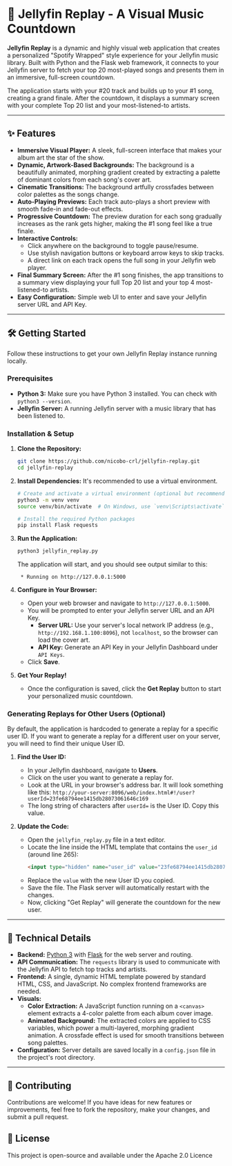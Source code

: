 
# 🎵 Jellyfin Replay - A Visual Music Countdown

**Jellyfin Replay** is a dynamic and highly visual web application that creates a personalized "Spotify Wrapped" style experience for your Jellyfin music library. Built with Python and the Flask web framework, it connects to your Jellyfin server to fetch your top 20 most-played songs and presents them in an immersive, full-screen countdown.

The application starts with your #20 track and builds up to your #1 song, creating a grand finale. After the countdown, it displays a summary screen with your complete Top 20 list and your most-listened-to artists.

---

## ✨ Features

- **Immersive Visual Player:** A sleek, full-screen interface that makes your album art the star of the show.
- **Dynamic, Artwork-Based Backgrounds:** The background is a beautifully animated, morphing gradient created by extracting a palette of dominant colors from each song's cover art.
- **Cinematic Transitions:** The background artfully crossfades between color palettes as the songs change.
- **Auto-Playing Previews:** Each track auto-plays a short preview with smooth fade-in and fade-out effects.
- **Progressive Countdown:** The preview duration for each song gradually increases as the rank gets higher, making the #1 song feel like a true finale.
- **Interactive Controls:**
  - Click anywhere on the background to toggle pause/resume.
  - Use stylish navigation buttons or keyboard arrow keys to skip tracks.
  - A direct link on each track opens the full song in your Jellyfin web player.
- **Final Summary Screen:** After the #1 song finishes, the app transitions to a summary view displaying your full Top 20 list and your top 4 most-listened-to artists.
- **Easy Configuration:** Simple web UI to enter and save your Jellyfin server URL and API Key.

---

## 🛠️ Getting Started

Follow these instructions to get your own Jellyfin Replay instance running locally.

### Prerequisites

- **Python 3:** Make sure you have Python 3 installed. You can check with `python3 --version`.
- **Jellyfin Server:** A running Jellyfin server with a music library that has been listened to.

### Installation & Setup

1.  **Clone the Repository:**
    ```bash
    git clone https://github.com/nicobo-crl/jellyfin-replay.git
    cd jellyfin-replay
    ```

2.  **Install Dependencies:**
    It's recommended to use a virtual environment.
    ```bash
    # Create and activate a virtual environment (optional but recommended)
    python3 -m venv venv
    source venv/bin/activate  # On Windows, use `venv\Scripts\activate`

    # Install the required Python packages
    pip install Flask requests
    ```

3.  **Run the Application:**
    ```bash
    python3 jellyfin_replay.py
    ```
    The application will start, and you should see output similar to this:
    ```
     * Running on http://127.0.0.1:5000
    ```

4.  **Configure in Your Browser:**
    - Open your web browser and navigate to `http://127.0.0.1:5000`.
    - You will be prompted to enter your Jellyfin server URL and an API Key.
        - **Server URL:** Use your server's local network IP address (e.g., `http://192.168.1.100:8096`), not `localhost`, so the browser can load the cover art.
        - **API Key:** Generate an API Key in your Jellyfin Dashboard under `API Keys`.
    - Click **Save**.

5.  **Get Your Replay!**
    - Once the configuration is saved, click the **Get Replay** button to start your personalized music countdown.

### Generating Replays for Other Users (Optional)

By default, the application is hardcoded to generate a replay for a specific user ID. If you want to generate a replay for a different user on your server, you will need to find their unique User ID.

1.  **Find the User ID:**
    - In your Jellyfin dashboard, navigate to **Users**.
    - Click on the user you want to generate a replay for.
    - Look at the URL in your browser's address bar. It will look something like this:
      `http://your-server:8096/web/index.html#!/user?userId=23fe68794ee1415db28073061646c169`
    - The long string of characters after `userId=` is the User ID. Copy this value.

2.  **Update the Code:**
    - Open the `jellyfin_replay.py` file in a text editor.
    - Locate the line inside the HTML template that contains the `user_id` (around line 265):
      ```html
      <input type="hidden" name="user_id" value="23fe68794ee1415db28073061646c169">
      ```
    - Replace the `value` with the new User ID you copied.
    - Save the file. The Flask server will automatically restart with the changes.
    - Now, clicking "Get Replay" will generate the countdown for the new user.

---

## 🔧 Technical Details

- **Backend:** [Python 3](https://www.python.org/) with [Flask](https://flask.palletsprojects.com/) for the web server and routing.
- **API Communication:** The `requests` library is used to communicate with the Jellyfin API to fetch top tracks and artists.
- **Frontend:** A single, dynamic HTML template powered by standard HTML, CSS, and JavaScript. No complex frontend frameworks are needed.
- **Visuals:**
    - **Color Extraction:** A JavaScript function running on a `<canvas>` element extracts a 4-color palette from each album cover image.
    - **Animated Background:** The extracted colors are applied to CSS variables, which power a multi-layered, morphing gradient animation. A crossfade effect is used for smooth transitions between song palettes.
- **Configuration:** Server details are saved locally in a `config.json` file in the project's root directory.

---

## 🤝 Contributing

Contributions are welcome! If you have ideas for new features or improvements, feel free to fork the repository, make your changes, and submit a pull request.

## 📄 License

This project is open-source and available under the Apache 2.0 Licence

